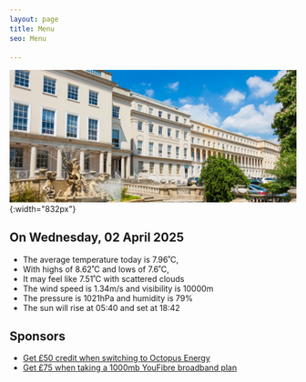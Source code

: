```yaml
---
layout: page
title: Menu
seo: Menu

---
```


![Logo](/images/logo.jpg){:width="832px"}

<!-- weather_marker starts -->
## On Wednesday, 02 April 2025

- The average temperature today is 7.96˚C,
- With highs of 8.62˚C and lows of 7.6˚C,
- It may feel like 7.51˚C with scattered clouds
- The wind speed is 1.34m/s and visibility is 10000m
- The pressure is 1021hPa and humidity is 79%
- The sun will rise at 05:40 and set at 18:42

<!-- weather_marker ends -->

## Sponsors

- [Get £50 credit when switching to Octopus Energy](https://bit.ly/3oD1nnS)
- [Get £75 when taking a 1000mb YouFibre broadband plan](https://aklam.io/91zWhU?)



